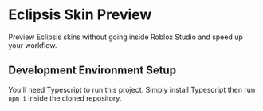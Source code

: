 # Eclipsis Skin Preview

Preview Eclipsis skins without going inside Roblox Studio and speed up your workflow.

## Development Environment Setup
You'll need Typescript to run this project. Simply install Typescript then run `npm i` inside the cloned repository.
